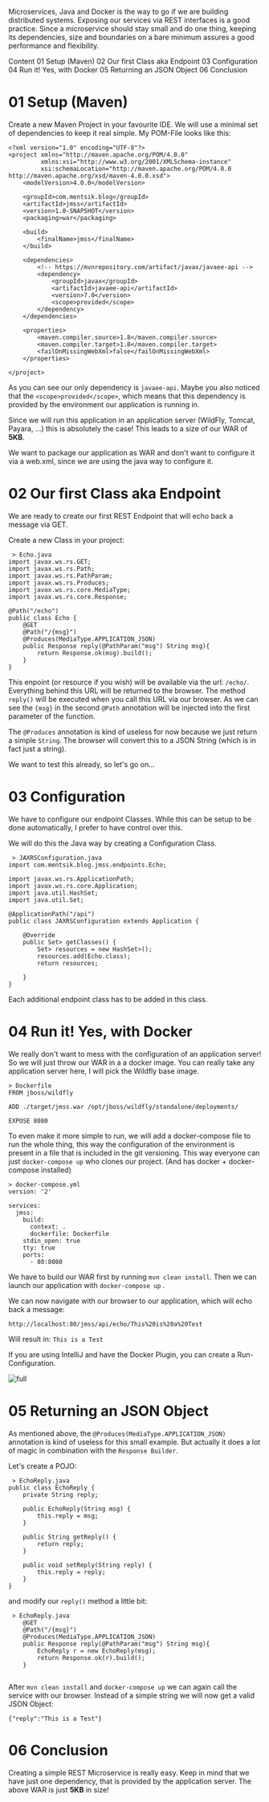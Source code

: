 Microservices, Java and Docker is the way to go if we are building distributed systems. Exposing our services via REST interfaces is a good practice. Since a microservice should stay small and do one thing, keeping its dependencies, size and boundaries on a bare minimum assures a good performance and flexibility.


Content
01 Setup (Maven)</li>
02 Our first Class aka Endpoint</li>
03 Configuration</li>
04 Run it! Yes, with Docker</li>
05 Returning an JSON Object</li>
06 Conclusion</li>


# 01 Setup (Maven)
Create a new Maven Project in your favourite IDE. We will use a minimal set of dependencies to keep it real simple. My POM-File looks like this:

```
<?xml version="1.0" encoding="UTF-8"?>
<project xmlns="http://maven.apache.org/POM/4.0.0"
         xmlns:xsi="http://www.w3.org/2001/XMLSchema-instance"
         xsi:schemaLocation="http://maven.apache.org/POM/4.0.0 http://maven.apache.org/xsd/maven-4.0.0.xsd">
    <modelVersion>4.0.0</modelVersion>

    <groupId>com.mentsik.blog</groupId>
    <artifactId>jmss</artifactId>
    <version>1.0-SNAPSHOT</version>
    <packaging>war</packaging>

    <build>
        <finalName>jmss</finalName>
    </build>

    <dependencies>
        <!-- https://mvnrepository.com/artifact/javax/javaee-api -->
        <dependency>
            <groupId>javax</groupId>
            <artifactId>javaee-api</artifactId>
            <version>7.0</version>
            <scope>provided</scope>
        </dependency>
    </dependencies>

    <properties>
        <maven.compiler.source>1.8</maven.compiler.source>
        <maven.compiler.target>1.8</maven.compiler.target>
        <failOnMissingWebXml>false</failOnMissingWebXml>
    </properties>

</project>
```

As you can see our only dependency is `javaee-api`. Maybe you also noticed that the `<scope>provided</scope>`, which means that this dependency is provided by the environment our application is running in.

Since we will run this application in an application server (WildFly, Tomcat, Payara, ...) this is absolutely the case! This leads to a size of our WAR of **5KB**.

We want to package our application as WAR and don't want to configure it via a web.xml, since we are using the java way to configure it.

# 02 Our first Class aka Endpoint

We are ready to create our first REST Endpoint that will echo back a message via GET.

Create a new Class in your project:

<pre><code data-language="java"> > Echo.java
import javax.ws.rs.GET;
import javax.ws.rs.Path;
import javax.ws.rs.PathParam;
import javax.ws.rs.Produces;
import javax.ws.rs.core.MediaType;
import javax.ws.rs.core.Response;

@Path("/echo")
public class Echo {
    @GET
    @Path("/{msg}")
    @Produces(MediaType.APPLICATION_JSON)
    public Response reply(@PathParam("msg") String msg){
        return Response.ok(msg).build();
    }
}
</code></pre>

This enpoint (or resource if you wish) will be available via the url:
`/echo/`. Everything behind this URL will be returned to the browser. The method `reply()` will be executed when you call this URL via our browser. As we can see the `{msg}` in the second `@Path` annotation will be injected into the first parameter of the function.

The `@Produces` annotation is kind of useless for now because we just return a simple `String`. The browser will convert this to a JSON String (which is in fact just a string). 

We want to test this already, so let's go on...

# 03 Configuration
We have to configure our endpoint Classes. While this can be setup to be done automatically, I prefer to have control over this.

We will do this the Java way by creating a Configuration Class.

<pre><code data-language="java"> > JAXRSConfiguration.java
import com.mentsik.blog.jmss.endpoints.Echo;

import javax.ws.rs.ApplicationPath;
import javax.ws.rs.core.Application;
import java.util.HashSet;
import java.util.Set;

@ApplicationPath("/api")
public class JAXRSConfiguration extends Application {

    @Override
    public Set<Class<?>> getClasses() {
        Set<Class<?>> resources = new HashSet<Class<?>>();
        resources.add(Echo.class);
        return resources;

    }
}
</code></pre>

Each additional endpoint class has to be added in this class.

# 04 Run it! Yes, with Docker
We really don't want to mess with the configuration of an application server! So we will just throw our WAR in a a docker image. You can really take any application server here, I will pick the Wildfly base image. 

``` 
> Dockerfile
FROM jboss/wildfly

ADD ./target/jmss.war /opt/jboss/wildfly/standalone/deployments/

EXPOSE 8080
```

To even make it more simple to run, we will add a docker-compose file to run the whole thing, this way the configuration of the environment is present in a file that is included in the git versioning. This way everyone can just `docker-compose up` who clones our project. (And has docker + docker-compose installed)

```
> docker-compose.yml
version: '2'

services:
  jmss:
    build:
      context: .
      dockerfile: Dockerfile
    stdin_open: true
    tty: true
    ports:
      - 80:8080

```

We have to build our WAR first by running `mvn clean install`. Then we can launch our application with `docker-compose up` .

We can now navigate with our browser to our application, which will echo back a message:

`http://localhost:80/jmss/api/echo/This%20is%20a%20Test`

Will result in:
`This is a Test`

If you are using IntelliJ and have the Docker Plugin, you can create a Run-Configuration. 

![full](/content/images/2017/09/01-add-docker-deploy.gif)

# 05 Returning an JSON Object
As mentioned above, the `@Produces(MediaType.APPLICATION_JSON)` annotation is kind of useless for this small example. But actually it does a lot of magic in combination with the `Response Builder`. 

Let's create a POJO:

<pre><code data-language="java"> > EchoReply.java
public class EchoReply {
    private String reply;

    public EchoReply(String msg) {
        this.reply = msg;
    }

    public String getReply() {
        return reply;
    }

    public void setReply(String reply) {
        this.reply = reply;
    }
}
</code></pre>

and modify our `reply()` method a little bit:
<pre><code data-language="java"> > EchoReply.java
    @GET
    @Path("/{msg}")
    @Produces(MediaType.APPLICATION_JSON)
    public Response reply(@PathParam("msg") String msg){
        EchoReply r = new EchoReply(msg);
        return Response.ok(r).build();
    }
 </code></pre>
 
 After `mvn clean install` and `docker-compose up` we can again call the service with our browser. Instead of a simple string we will now get a valid JSON Object:
 
```
{"reply":"This is a Test"}
```

# 06 Conclusion
Creating a simple REST Microservice is really easy. Keep in mind that we have just one dependency, that is provided by the application server. The above WAR is just **5KB** in size!
